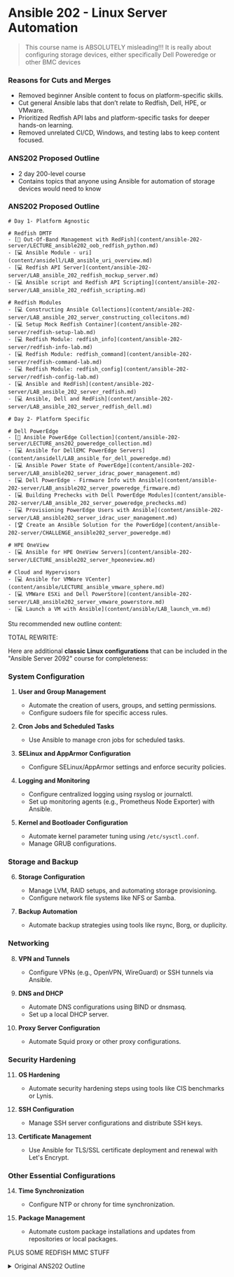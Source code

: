 # Ansible 202 - Linux Server Automation
> This course name is ABSOLUTELY misleading!!! It is really about configuring storage devices, either specifically Dell Poweredge or other BMC devices

### Reasons for Cuts and Merges

- Removed beginner Ansible content to focus on platform-specific skills.
- Cut general Ansible labs that don’t relate to Redfish, Dell, HPE, or VMware.
- Prioritized Redfish API labs and platform-specific tasks for deeper hands-on learning.
- Removed unrelated CI/CD, Windows, and testing labs to keep content focused.

### ANS202 Proposed Outline
- 2 day 200-level course
- Contains topics that anyone using Ansible for automation of storage devices would need to know

### ANS202 Proposed Outline

```
# Day 1- Platform Agnostic

# Redfish DMTF
- [💬 Out-Of-Band Management with RedFish](content/ansible-202-server/LECTURE_ansible202_oob_redfish_python.md)
- [💻 Ansible Module - uri](content/ansidell/LAB_ansible_uri_overview.md)
- [💻 Redfish API Server](content/ansible-202-server/LAB_ansible_202_redfish_mockup_server.md)
- [💻 Ansible script and Redfish API Scripting](content/ansible-202-server/LAB_ansible_202_redfish_scripting.md)

# Redfish Modules
- [💻 Constructing Ansible Collections](content/ansible-202-server/LAB_ansible_202_server_constructing_collecitons.md)
- [💻 Setup Mock Redfish Container](content/ansible-202-server/redfish-setup-lab.md)
- [💻 Redfish Module: redfish_info](content/ansible-202-server/redfish-info-lab.md)
- [💻 Redfish Module: redfish_command](content/ansible-202-server/redfish-command-lab.md)
- [💻 Redfish Module: redfish_config](content/ansible-202-server/redfish-config-lab.md)
- [💻 Ansible and RedFish](content/ansible-202-server/LAB_ansible_202_server_redfish.md)
- [💻 Ansible, Dell and RedFish](content/ansible-202-server/LAB_ansible_202_server_redfish_dell.md)

# Day 2- Platform Specific

# Dell PowerEdge
- [💬 Ansible PowerEdge Collection](content/ansible-202-server/LECTURE_ans202_poweredge_collection.md)
- [💻 Ansible for DellEMC PowerEdge Servers](content/ansidell/LAB_ansible_for_dell_poweredge.md)
- [💻 Ansible Power State of PowerEdge](content/ansible-202-server/LAB_ansible202_server_idrac_power_management.md)
- [💻 Dell PowerEdge - Firmware Info with Ansible](content/ansible-202-server/LAB_ansible202_server_poweredge_firmware.md)
- [💻 Building Prechecks with Dell PowerEdge Modules](content/ansible-202-server/LAB_ansible_202_server_poweredge_prechecks.md)
- [💻 Provisioning PowerEdge Users with Ansible](content/ansible-202-server/LAB_ansible202_server_idrac_user_management.md)
- [🏆 Create an Ansible Solution for the PowerEdge](content/ansible-202-server/CHALLENGE_ansible202_server_poweredge.md)

# HPE OneView
- [💻 Ansible for HPE OneView Servers](content/ansible-202-server/LECTURE_ansible202_server_hpeoneview.md)

# Cloud and Hypervisors
- [💻 Ansible for VMWare VCenter](content/ansible/LECTURE_ansible_vmware_sphere.md)
- [💻 VMWare ESXi and Dell PowerStore](content/ansible-202-server/LAB_ansible202_server_vmware_powerstore.md)
- [💻 Launch a VM with Ansible](content/ansible/LAB_launch_vm.md)
```

Stu recommended new outline content:

TOTAL REWRITE:

Here are additional **classic Linux configurations** that can be included in the "Ansible Server 2092" course for completeness:

### System Configuration
1. **User and Group Management**
   - Automate the creation of users, groups, and setting permissions.
   - Configure sudoers file for specific access rules.

2. **Cron Jobs and Scheduled Tasks**
   - Use Ansible to manage cron jobs for scheduled tasks.

3. **SELinux and AppArmor Configuration**
   - Configure SELinux/AppArmor settings and enforce security policies.

4. **Logging and Monitoring**
   - Configure centralized logging using rsyslog or journalctl.
   - Set up monitoring agents (e.g., Prometheus Node Exporter) with Ansible.

5. **Kernel and Bootloader Configuration**
   - Automate kernel parameter tuning using `/etc/sysctl.conf`.
   - Manage GRUB configurations.

### Storage and Backup
6. **Storage Configuration**
   - Manage LVM, RAID setups, and automating storage provisioning.
   - Configure network file systems like NFS or Samba.

7. **Backup Automation**
   - Automate backup strategies using tools like rsync, Borg, or duplicity.

### Networking
8. **VPN and Tunnels**
   - Configure VPNs (e.g., OpenVPN, WireGuard) or SSH tunnels via Ansible.

9. **DNS and DHCP**
   - Automate DNS configurations using BIND or dnsmasq.
   - Set up a local DHCP server.

10. **Proxy Server Configuration**
    - Automate Squid proxy or other proxy configurations.

### Security Hardening
11. **OS Hardening**
    - Automate security hardening steps using tools like CIS benchmarks or Lynis.
    
12. **SSH Configuration**
    - Manage SSH server configurations and distribute SSH keys.

13. **Certificate Management**
    - Use Ansible for TLS/SSL certificate deployment and renewal with Let's Encrypt.


### Other Essential Configurations
14. **Time Synchronization**
    - Configure NTP or chrony for time synchronization.

15. **Package Management**
    - Automate custom package installations and updates from repositories or local packages.

PLUS SOME REDFISH MMC STUFF

<details>
<summary>Original ANS202 Outline</summary>

```
# Ansible and Python Subsystem
- [💬 Ansible Playbook Components](content/napya/LECTURE_napya_ansible_playbook_components.md)
- [💻 Reading Variables into Playbooks](content/ansible/LAB_consuming_variables_for_use_in_playbooks_server.md)
- [💬 Introducing Python for Ansible](content/ansible-202-server/LECTURE_ansible_202_server_ansible_python.md)
- [💬 Data Types for Python and Ansible](content/napya/LECTURE_napya_python_data_types.md)
- [💻 Python Lists and Dictionaries with Dell Codes](content/ansible-202-server/LAB_ansible_202_lists_and_dicts.md)

# Ansible and APIs
- [💬 RESTful APIs and JSON](content/ansible-202-server/LECTURE_ansible202_server_rest_api_json.md)
- [💻 Ansible Module - uri](content/ansidell/LAB_ansible_uri_overview.md)

# Prechecks
- [💻 Ansible Module - assert](content/ansible-202-server/LAB_ansible_202_server_assert.md)
- [💻 Organizing Playbooks with import_tasks](content/ansible-202-server/LAB_ansible_202_server_import_tasks.md)

# Redfish DMTF
- [💬 Out-Of-Band Management with RedFish](content/ansible-202-server/LECTURE_ansible202_oob_redfish_python.md)
- [💻 Redfish API Server](content/ansible-202-server/LAB_ansible_202_redfish_mockup_server.md)
- [💻 Ansible script and Redfish API Scripting](content/ansible-202-server/LAB_ansible_202_redfish_scripting.md)

# Redfish Modules
- [💻 Constructing Ansible Collections](content/ansible-202-server/LAB_ansible_202_server_constructing_collecitons.md)
- [💻 Setup Mock Redfish Container](content/ansible-202-server/redfish-setup-lab.md)
- [💻 Redfish Module: redfish_info](content/ansible-202-server/redfish-info-lab.md)
- [💻 Redfish Module: redfish_command](content/ansible-202-server/redfish-command-lab.md)
- [💻 Redfish Module: redfish_config](content/ansible-202-server/redfish-config-lab.md)
- [💻 Ansible and RedFish](content/ansible-202-server/LAB_ansible_202_server_redfish.md)
- [💻 Ansible, Dell and RedFish](content/ansible-202-server/LAB_ansible_202_server_redfish_dell.md)

# Dell PowerEdge
- [💬 Ansible PowerEdge Collection](content/ansible-202-server/LECTURE_ans202_poweredge_collection.md)
- [💻 Ansible for DellEMC PowerEdge Servers](content/ansidell/LAB_ansible_for_dell_poweredge.md)
- [💻 Ansible Power State of PowerEdge](content/ansible-202-server/LAB_ansible202_server_idrac_power_management.md)
- [💻 Dell PowerEdge - Firmware Info with Ansible](content/ansible-202-server/LAB_ansible202_server_poweredge_firmware.md)
- [💻 Building Prechecks with Dell PowerEdge Modules](content/ansible-202-server/LAB_ansible_202_server_poweredge_prechecks.md)
- [💻 Provisioning PowerEdge Users with Ansible](content/ansible-202-server/LAB_ansible202_server_idrac_user_management.md)
- [🏆 Create an Ansible Solution for the PowerEdge](content/ansible-202-server/CHALLENGE_ansible202_server_poweredge.md)

# HPE OneView
- [💻 Ansible for HPE OneView Servers](content/ansible-202-server/LECTURE_ansible202_server_hpeoneview.md)

# Cloud and Hypervisors
- [💻 Ansible for VMWare VCenter](content/ansible/LECTURE_ansible_vmware_sphere.md)
- [💻 VMWare ESXi and Dell PowerStore](content/ansible-202-server/LAB_ansible202_server_vmware_powerstore.md)
- [💻 Launch a VM with Ansible](content/ansible/LAB_launch_vm.md)

# Security
- [💻 Complete Ansible Vault](content/ansible-202-server/LAB_ansible_202_server_vault_comprehensive.md)

# Windows
- [💬 Automating Windows with Ansible](content/ansible-203-windows/LECTURE_ansible_for_windows.md)
- [💻 Ansible Windows gather_facts](content/ansible-203-windows/LAB_ansible_windows_gather_facts.md)

# CI CD Tools
- [💬 Ansible Workflow](content/mans/lec_napya_ans_workflow.md)
- [💻 Ansible and CI CD](content/mans/LAB_mans_ansible_cicd.md)
- [💻 Ansible Runner](content/mans/LAB_mans_ansiblerunner.md)
- [💻 ansible-builder](content/mans/LAB_mans_ansiblebuilder.md)
- [💻 Ansible and CI Workflows with GitLab](content/mans/mans_gitlab_ansible_ci_cd.md)

# Customizing Ansible
- [💻 YAML, JSON, Dynamic, and Cloud Inventories](content/ansible/LAB_dynamic_inventory.md)
- [💻 Dynamic Inventory Plugins - VMWare](content/ansible-202-server/LAB_ansible202_dynamic_inventory_plugin_vmware.md)
- [💻 Writing an Ansible Module with Python](content/ansible/LAB_creating_an_ansible_module.md)

# Testing
- [💻 Roles and Molecule](content/ansible/LAB_creating_roles_with_molecule.md)
```

</details>
